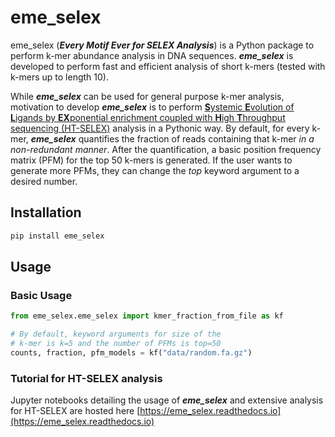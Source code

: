 # eme_selex

eme_selex (***Every Motif Ever for SELEX Analysis***) is a Python package to perform k-mer abundance analysis in DNA sequences. ***eme_selex*** is developed to perform fast and efficient analysis of short k-mers (tested with k-mers up to length 10). 

While ***eme_selex*** can be used for general purpose k-mer analysis, motivation to develop ***eme_selex*** is to perform [**S**ystemic **E**volution of **L**igands by **EX**ponential enrichment coupled with **H**igh **T**hroughput sequencing (HT-SELEX)](https://en.wikipedia.org/wiki/Systematic_evolution_of_ligands_by_exponential_enrichment) analysis in a Pythonic way. By default, for every k-mer, ***eme_selex*** quantifies the fraction of reads containing that k-mer *in a non-redundant manner*. After the quantification, a basic position frequency matrix (PFM) for the top 50 k-mers is generated. If the user wants to generate more PFMs, they can change the *top* keyword argument to a desired number.

## Installation

```bash
pip install eme_selex
```

## Usage

### Basic Usage

```python
from eme_selex.eme_selex import kmer_fraction_from_file as kf

# By default, keyword arguments for size of the
# k-mer is k=5 and the number of PFMs is top=50
counts, fraction, pfm_models = kf("data/random.fa.gz")
```

### Tutorial for HT-SELEX analysis

Jupyter notebooks detailing the usage of ***eme_selex*** and extensive analysis for HT-SELEX are hosted here [https://eme_selex.readthedocs.io](https://eme_selex.readthedocs.io)
